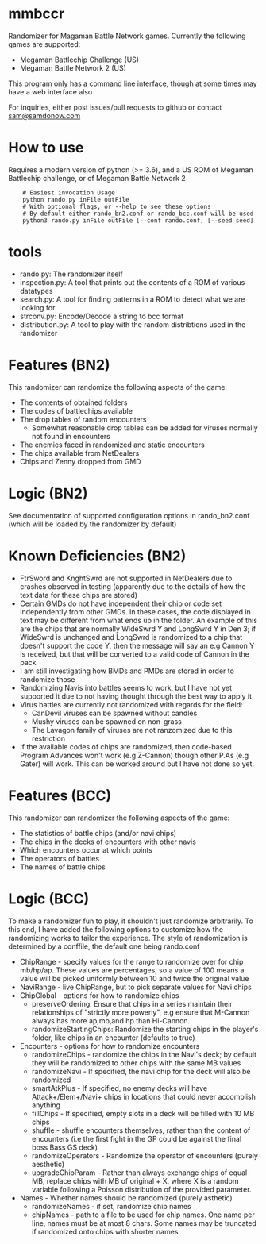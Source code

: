 # mmbccr
Randomizer for Magaman Battle Network games. Currently the following games are supported:
 * Megaman Battlechip Challenge (US)
 * Megaman Battle Network 2 (US)

This program only has a command line interface, though at some times may have a web interface also

For inquiries, either post issues/pull requests to github or contact
sam@samdonow.com

# How to use
 Requires a modern version of python (>= 3.6), and a US ROM of Megaman Battlechip challenge, or of Megaman Battle Network 2
```
    # Easiest invocation Usage
    python rando.py inFile outFile
    # With optional flags, or --help to see these options
    # By default either rando_bn2.conf or rando_bcc.conf will be used
    python3 rando.py inFile outFile [--conf rando.conf] [--seed seed]
```
# tools
* rando.py: The randomizer itself
* inspection.py: A tool that prints out the contents of a ROM of various datatypes
* search.py: A tool for finding patterns in a ROM to detect what we are looking for
* strconv.py: Encode/Decode a string to bcc format
* distribution.py: A tool to play with the random distribtions used in the randomizer


# Features (BN2)
This randomizer can randomize the following aspects of the game:
 * The contents of obtained folders
 * The codes of battlechips available
 * The drop tables of random encounters 
   * Somewhat reasonable drop tables can be added for viruses normally not found in encounters
 * The enemies faced in randomized and static encounters
 * The chips available from NetDealers
 * Chips and Zenny dropped from GMD

# Logic (BN2)
See documentation of supported configuration options in rando_bn2.conf (which will be loaded by the randomizer by default)

# Known Deficiencies (BN2)
 * FtrSword and KnghtSwrd are not supported in NetDealers due to crashes observed in testing (apparently due to the details of how the text data for these chips are stored)
 * Certain GMDs do not have independent their chip or code set independently from other GMDs. In these cases, the code displayed in text may be different from what ends up in the folder. An example of this are the chips that are normally WideSwrd Y and LongSwrd Y in Den 3; if WideSwrd is unchanged and LongSwrd is randomized to a chip that doesn't support the code Y, then the message will say an e.g Cannon Y is received, but that will be converted to a valid code of Cannon in the pack
 * I am still investigating how BMDs and PMDs are stored in order to randomize those
 * Randomizing Navis into battles seems to work, but I have not yet supported it due to not having thought through the best way to apply it
 * Virus battles are currently not randomized with regards for the field:
   * CanDevil viruses can be spawned without candles
   * Mushy viruses can be spawned on non-grass
   * The Lavagon family of viruses are not ranzomized due to this restriction
 * If the available codes of chips are randomized, then code-based Program Advances won't work (e.g Z-Cannon) though other P.As (e.g Gater) will work. This can be worked around but I have not done so yet.

# Features (BCC)
This randomizer can randomizer the following aspects of the game:

* The statistics of battle chips (and/or navi chips)
* The chips in the decks of encounters with other navis
* Which encounters occur at which points
* The operators of battles
* The names of battle chips

# Logic (BCC)
To make a randomizer fun to play, it shouldn't just randomize arbitrarily. To this end, I have added the following options to customize how the randomizing works to tailor the experience. The style of randomization is determined by a conffile, the default one being rando.conf

* ChipRange - specify values for the range to randomize over for chip mb/hp/ap. These values are percentages, so a value of 100 means a value will be picked uniformly between 10 and twice the original value
* NaviRange - live ChipRange, but to pick separate values for Navi chips
* ChipGlobal - options for how to randomize chips
    * preserveOrdering: Ensure that chips in a series maintain their relationships of "strictly more powerly", e.g ensure that M-Cannon always has more ap,mb,and hp than Hi-Cannon.
    * randomizeStartingChips: Randomize the starting chips in the player's folder, like chips in an encounter (defaults to true)
* Encounters - options for how to randomize encounters
    * randomizeChips - randomize the chips in the Navi's deck; by default they will be randomized to other chips with the same MB values
    * randomizeNavi - If specified, the navi chip for the deck will also be randomized
    * smartAtkPlus - If specified, no enemy decks will have Attack+/Elem+/Navi+ chips in locations that could never accomplish anything
    * fillChips - If specified, empty slots in a deck will be filled with 10 MB chips
    * shuffle - shuffle encounters themselves, rather than  the content of encounters (i.e the first fight in the GP could be against the final boss Bass GS deck)
    * randomizeOperators - Randomize the operator of encounters (purely aesthetic)
    * upgradeChipParam - Rather than always exchange chips of equal MB, replace chips with MB of original + X, where X is a random variable following a Poisson distribution of the provided parameter.
* Names - Whether names should be randomized (purely asthetic)
    * randomizeNames - if set, randomize chip names
    * chipNames - path to a file to be used for chip names. One name per line, names must be at most 8 chars. Some names may be truncated if randomized onto chips with shorter names
